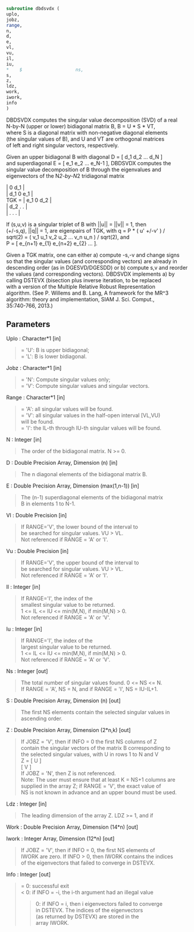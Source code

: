```fortran  
subroutine dbdsvdx (  
uplo,  
jobz,  
range,  
n,  
d,  
e,  
vl,  
vu,  
il,  
iu,  
*    $                    ns,  
s,  
z,  
ldz,  
work,  
iwork,  
info  
)  
```  
  
DBDSVDX computes the singular value decomposition (SVD) of a real  
N-by-N (upper or lower) bidiagonal matrix B, B = U * S * VT,  
where S is a diagonal matrix with non-negative diagonal elements  
(the singular values of B), and U and VT are orthogonal matrices  
of left and right singular vectors, respectively.  
  
Given an upper bidiagonal B with diagonal D = [ d_1 d_2 ... d_N ]  
and superdiagonal E = [ e_1 e_2 ... e_N-1 ], DBDSVDX computes the  
singular value decomposition of B through the eigenvalues and  
eigenvectors of the N*2-by-N*2 tridiagonal matrix  
  
|  0  d_1                |  
| d_1  0  e_1            |  
TGK = |     e_1  0  d_2        |  
|         d_2  .   .     |  
|              .   .   . |  
  
If (s,u,v) is a singular triplet of B with ||u|| = ||v|| = 1, then  
(+/-s,q), ||q|| = 1, are eigenpairs of TGK, with q = P * ( u' +/-v' ) /  
sqrt(2) = ( v_1 u_1 v_2 u_2 ... v_n u_n ) / sqrt(2), and  
P = [ e_{n+1} e_{1} e_{n+2} e_{2} ... ].  
  
Given a TGK matrix, one can either a) compute -s,-v and change signs  
so that the singular values (and corresponding vectors) are already in  
descending order (as in DGESVD/DGESDD) or b) compute s,v and reorder  
the values (and corresponding vectors). DBDSVDX implements a) by  
calling DSTEVX (bisection plus inverse iteration, to be replaced  
with a version of the Multiple Relative Robust Representation  
algorithm. (See P. Willems and B. Lang, A framework for the MR^3  
algorithm: theory and implementation, SIAM J. Sci. Comput.,  
35:740-766, 2013.)  
  
## Parameters  
Uplo : Character*1 [in]  
> = 'U':  B is upper bidiagonal;  
> = 'L':  B is lower bidiagonal.  
  
Jobz : Character*1 [in]  
> = 'N':  Compute singular values only;  
> = 'V':  Compute singular values and singular vectors.  
  
Range : Character*1 [in]  
> = 'A': all singular values will be found.  
> = 'V': all singular values in the half-open interval [VL,VU)  
> will be found.  
> = 'I': the IL-th through IU-th singular values will be found.  
  
N : Integer [in]  
> The order of the bidiagonal matrix.  N >= 0.  
  
D : Double Precision Array, Dimension (n) [in]  
> The n diagonal elements of the bidiagonal matrix B.  
  
E : Double Precision Array, Dimension (max(1,n-1)) [in]  
> The (n-1) superdiagonal elements of the bidiagonal matrix  
> B in elements 1 to N-1.  
  
Vl : Double Precision [in]  
> If RANGE='V', the lower bound of the interval to  
> be searched for singular values. VU > VL.  
> Not referenced if RANGE = 'A' or 'I'.  
  
Vu : Double Precision [in]  
> If RANGE='V', the upper bound of the interval to  
> be searched for singular values. VU > VL.  
> Not referenced if RANGE = 'A' or 'I'.  
  
Il : Integer [in]  
> If RANGE='I', the index of the  
> smallest singular value to be returned.  
> 1 <= IL <= IU <= min(M,N), if min(M,N) > 0.  
> Not referenced if RANGE = 'A' or 'V'.  
  
Iu : Integer [in]  
> If RANGE='I', the index of the  
> largest singular value to be returned.  
> 1 <= IL <= IU <= min(M,N), if min(M,N) > 0.  
> Not referenced if RANGE = 'A' or 'V'.  
  
Ns : Integer [out]  
> The total number of singular values found.  0 <= NS <= N.  
> If RANGE = 'A', NS = N, and if RANGE = 'I', NS = IU-IL+1.  
  
S : Double Precision Array, Dimension (n) [out]  
> The first NS elements contain the selected singular values in  
> ascending order.  
  
Z : Double Precision Array, Dimension (2*n,k) [out]  
> If JOBZ = 'V', then if INFO = 0 the first NS columns of Z  
> contain the singular vectors of the matrix B corresponding to  
> the selected singular values, with U in rows 1 to N and V  
> Z = [ U ]  
> [ V ]  
> If JOBZ = 'N', then Z is not referenced.  
> Note: The user must ensure that at least K = NS+1 columns are  
> supplied in the array Z; if RANGE = 'V', the exact value of  
> NS is not known in advance and an upper bound must be used.  
  
Ldz : Integer [in]  
> The leading dimension of the array Z. LDZ >= 1, and if  
  
Work : Double Precision Array, Dimension (14*n) [out]  
  
Iwork : Integer Array, Dimension (12*n) [out]  
> If JOBZ = 'V', then if INFO = 0, the first NS elements of  
> IWORK are zero. If INFO > 0, then IWORK contains the indices  
> of the eigenvectors that failed to converge in DSTEVX.  
  
Info : Integer [out]  
> = 0:  successful exit  
> < 0:  if INFO = -i, the i-th argument had an illegal value  
> > 0:  if INFO = i, then i eigenvectors failed to converge  
> in DSTEVX. The indices of the eigenvectors  
> (as returned by DSTEVX) are stored in the  
> array IWORK.  
  
